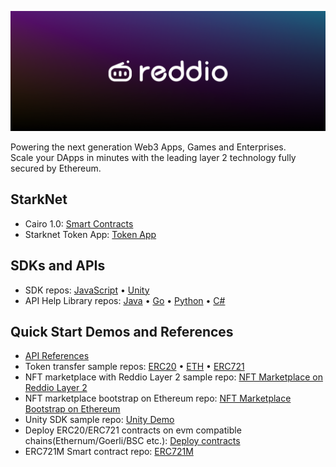 <!-- Banner Image -->

![Reddio Banner](banner.png)

Powering the next generation Web3 Apps, Games and Enterprises.   
Scale your DApps in minutes with the leading layer 2 technology fully secured by Ethereum. 

## StarkNet
- Cairo 1.0: <a href="https://github.com/reddio-com/cairo">Smart Contracts</a>
- Starknet Token App: <a href="https://github.com/reddio-com/starknet-token-bootstrap">Token App</a>

## SDKs and APIs

- SDK repos: <a href="https://github.com/reddio-com/red-js-sdk">JavaScript</a> • <a href="https://github.com/reddio-com/reddio-sdk/tree/main/reddio-unity">Unity</a>
- API Help Library repos: <a href="https://github.com/reddio-com/reddio-sdk">Java</a> • <a href="https://github.com/reddio-com/reddio-sdk/tree/main/reddio-go">Go</a> • <a href="https://github.com/reddio-com/red-py-sdk">Python</a> • <a href="https://github.com/reddio-com/reddio-sdk/tree/main/reddio-csharp">C#</a>
  
## Quick Start Demos and References
- <a href="https://api-docs.reddio.com/"> API References</a>
- Token transfer sample repos: <a href="https://github.com/reddio-com/Tutorial-Examples/tree/master/ERC20-transfer-tutorial-example">ERC20</a> • <a href="https://github.com/reddio-com/Tutorial-Examples/tree/master/ETH-transfer-tutorial-example">ETH</a> • <a href="https://github.com/reddio-com/Tutorial-Examples/tree/master/ERC721-transfer-tutorial-example">ERC721</a>
- NFT marketplace with Reddio Layer 2 sample repo: <a href="https://github.com/reddio-com/NFT-Marketplace">NFT Marketplace on Reddio Layer 2</a>
- NFT marketplace bootstrap on Ethereum repo: <a href="https://github.com/reddio-com/ethereum-nft-marketplace">NFT Marketplace Bootstrap on Ethereum</a>
- Unity SDK sample repo: <a href="https://github.com/reddio-com/unity-sdk-demo">Unity Demo</a>
- Deploy ERC20/ERC721 contracts on evm compatible chains(Ethernum/Goerli/BSC etc.): <a href="https://deploy-contract.reddio.com/"> Deploy contracts</a>
- ERC721M Smart contract repo: <a href="https://github.com/reddio-com/contract_sample">ERC721M</a>
